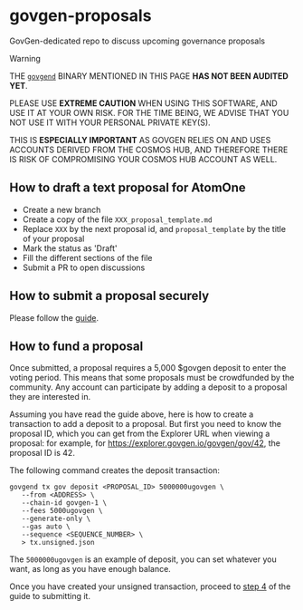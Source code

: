 # govgen-proposals
GovGen-dedicated repo to discuss upcoming governance proposals

> [!WARNING]
> THE [`govgend`](https://github.com/atomone-hub/govgen) BINARY MENTIONED IN
> THIS PAGE **HAS NOT BEEN AUDITED YET**.
>
> PLEASE USE **EXTREME CAUTION** WHEN USING THIS SOFTWARE, AND USE IT AT YOUR OWN RISK.
> FOR THE TIME BEING, WE ADVISE THAT YOU NOT USE IT WITH YOUR PERSONAL PRIVATE KEY(S).
>
> THIS IS **ESPECIALLY IMPORTANT** AS GOVGEN RELIES ON AND USES ACCOUNTS DERIVED FROM
> THE COSMOS HUB, AND THEREFORE THERE IS RISK OF COMPROMISING YOUR COSMOS HUB
> ACCOUNT AS WELL.

## How to draft a text proposal for AtomOne
- Create a new branch
- Create a copy of the file `XXX_proposal_template.md`
- Replace `XXX` by the next proposal id, and `proposal_template` by the title
  of your proposal
- Mark the status as 'Draft'
- Fill the different sections of the file
- Submit a PR to open discussions

## How to submit a proposal securely
Please follow the [guide](submit-tx-securely.md).

## How to fund a proposal
Once submitted, a proposal requires a 5,000 $govgen deposit to enter the voting
period. This means that some proposals must be crowdfunded by the community.
Any account can participate by adding a deposit to a proposal they are
interested in.

Assuming you have read the guide above, here is how to create a transaction to
add a deposit to a proposal. But first you need to know the proposal ID, which
you can get from the Explorer URL when viewing a proposal: for example, for
https://explorer.govgen.io/govgen/gov/42, the proposal ID is 42.

The following command creates the deposit transaction:
```
govgend tx gov deposit <PROPOSAL_ID> 5000000ugovgen \
   --from <ADDRESS> \
   --chain-id govgen-1 \
   --fees 5000ugovgen \
   --generate-only \
   --gas auto \
   --sequence <SEQUENCE_NUMBER> \
   > tx.unsigned.json
```
The `5000000ugovgen` is an example of deposit, you can set whatever you want,
as long as you have enough balance.

Once you have created your unsigned transaction, proceed to [step
4](submit-tx-securely.md#4-sign-the-transaction-offline-computer) of the guide
to submitting it.
